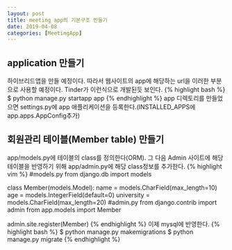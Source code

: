 ```yaml
---
layout: post
title: meeting app의 기본구조 만들기
date: 2019-04-08
categories: [MeetingApp]
---
```


## application 만들기 
하이브리드앱을 만들 예정이다. 따라서 웹사이트의 app에 해당하는 url을 이러한 부분으로 사용할 예정이다. Tinder가 이런식으로 개발된듯 보인다.
{% highlight bash %}
$ python manage.py startapp app
{% endhighlight %}
app 디렉토리를 만들었으면 settings.py에 app 애플리케이션을 등록한다.(INSTALLED_APPS에 app.apps.AppConfig추가) 

## 회원관리 테이블(Member table) 만들기
app/models.py에 테이블의 class를 정의한다(ORM). 그 다음 Admin 사이트에 해당 테이블을 반영하기 위해 app/admin.py에 해당 class정보를 추가한다.
{% highlight vim %}
#models.py
from django.db import models

class Member(models.Model):
  name = models.CharField(max_length=10)
  age = models.IntegerField(default=0)
  university = models.CharField(max_length=20)
#admin.py
from django.contrib import admin
from app.models import Member

admin.site.register(Member)
{% endhighlight %}
이제 mysql에 반영한다.
{% highlight bash %}
$ python manage.py makemigrations
$ python manage.py migrate
{% endhighlight %}

